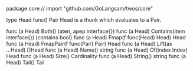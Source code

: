 package core // import "github.com/GoLangsam/twos/core"

type Head func() Pair
    Head is a thunk which evaluates to a Pair.


func (a Head) Both() (aten, apep interface{})
func (a Head) Contains(item interface{}) (contains bool)
func (a Head) Fmap(f func(Head) Head) Head
func (a Head) FmapPair(f func(Pair) Pair) Head
func (a Head) Lift(as ...Head) []Head
func (a Head) Name() string
func (a Head) Of(index Index) Head
func (a Head) Size() Cardinality
func (a Head) String() string
func (a Head) Tail() Tail
